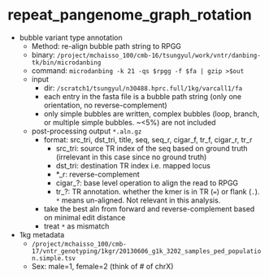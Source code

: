 # repeat_pangenome_graph_rotation

- bubble variant type annotation
	- Method: re-align bubble path string to RPGG
	- binary: `/project/mchaisso_100/cmb-16/tsungyul/work/vntr/danbing-tk/bin/microdanbing`
	- command: `microdanbing -k 21 -qs $rpgg -f $fa | gzip >$out`
	- input
		- dir: `/scratch1/tsungyul/n30488.hprc.full/1kg/varcall1/fa`
		- each entry in the fasta file is a bubble path string (only one orientation, no reverse-complement)
		- only simple bubbles are written, complex bubbles (loop, branch, or multiple simple bubbles. ~<5%) are not included
	- post-processing output `*.aln.gz`
		- format: src_tri, dst_tri, title, seq, seq_r, cigar_f, tr_f, cigar_r, tr_r
			- src_tri: source TR index of the seq based on ground truth (irrelevant in this case since no ground truth)
			- dst_tri: destination TR index i.e. mapped locus
			- *_r: reverse-complement
			- cigar_?: base level operation to align the read to RPGG
			- tr_?: TR annotation. whether the kmer is in TR (`=`) or flank (`.`). `*` means un-aligned. Not relevant in this analysis.
		- take the best aln from forward and reverse-complement based on minimal edit distance
		- treat `*` as mismatch
- 1kg metadata
	- `/project/mchaisso_100/cmb-17/vntr_genotyping/1kgr/20130606_g1k_3202_samples_ped_population.simple.tsv`
	- Sex: male=1, female=2 (think of # of chrX)